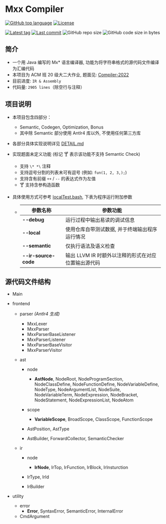 # Mxx Compiler

[![GitHub top language](https://img.shields.io/github/languages/top/PaperL/Mxx-Compiler)](http://jdk.java.net/17/)
[![License](https://img.shields.io/github/license/PaperL/Mxx-Compiler)](https://www.gnu.org/licenses/gpl-3.0.html)

[![Latest tag](https://img.shields.io/github/v/tag/PaperL/Mxx-Compiler)](https://github.com/PaperL/Mxx-Compiler/tags)
[![Last commit](https://img.shields.io/github/last-commit/PaperL/Mxx-Compiler)](https://github.com/PaperL/Mxx-Compiler/commits/)
![GitHub repo size](https://img.shields.io/github/repo-size/PaperL/Mxx-Compiler)
![GitHub code size in bytes](https://img.shields.io/github/languages/code-size/PaperL/Mxx-Compiler)

## 简介

- 一个用 Java 编写的 Mx* 语言编译器, 功能为将字符串格式的源代码文件编译为汇编代码
- 本项目为 ACM 班 20 级大二大作业, 题面见: [Compiler-2022](https://github.com/ACMClassCourses/Compiler-Design-Implementation)
- 目前进度: `IR & Assembly`
- 代码量: `2905 lines`（除空行与注释）



## 项目说明

- 本项目包含四部分：
  - Semantic, Codegen, Optimization, Bonus
  - 其中除 Semantic 部分使用 Antlr4 库以外, 不使用任何第三方库
  
- 各部分具体实现说明详见 [DETAIL.md](https://github.com/PaperL/Mxx-Compiler/blob/main/DETAIL.md)

- 实现题面未定义功能 (标记 🍸 表示该功能不支持 Semantic Check)
  - 支持 ` \* *\ ` 注释
  - 支持逗号分割的列表末可有逗号 (例如: `fun(1, 2, 3,);`)
  - 支持含有前缀 `++` / `--` 的表达式作为左值
  - 🍸 支持含参构造函数
  
- 具体使用方式可参考 [localTest.bash](https://github.com/PaperL/Mxx-Compiler/blob/main/localTest.bash), 下表为程序运行附加参数

  - | 参数名称             | 参数功能                                            |
    | -------------------- | --------------------------------------------------- |
    | **--debug**          | 运行过程中输出易读的调试信息                        |
    | **--local**          | 使用仓库自带测试数据, 并于终端输出程序运行情况      |
    | **--semantic**       | 仅执行语法及语义检查                                |
    | **--ir-source-code** | 输出 LLVM IR 时额外以注释的形式在对应位置输出源代码 |




## 源代码文件结构

- Main
- frontend
    - parser *(Antlr4 生成)*
        - MxxLexer
        - MxxParser
        - MxxParserBaseListener
        - MxxParserListener
        - MxxParserBaseVisitor
        - MxxParserVisitor

    - ast
        - node
            - **AstNode**, NodeRoot, NodeProgramSection, NodeClassDefine, NodeFunctionDefine, NodeVariableDefine, NodeType, NodeArgumentList, NodeSuite, NodeVariableTerm, NodeExpression, NodeBracket, NodeStatement, NodeExpressionList, NodeAtom

        - scope
            - **VariableScope**, BroadScope, ClassScope, FunctionScope

        - AstPosition, AstType
        - AstBuilder, ForwardCollector, SemanticChecker

    - ir
        - node
            - **IrNode**, IrTop, IrFunction, IrBlock, IrInsturction

        - IrType, IrId
        - IrBuilder

- utility
    - error
        - **Error**, SyntaxError, SemanticError, InternalError
    - CmdArgument